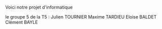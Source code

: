 Voici notre projet d'informatique 

le groupe 5 de la T5 :
Julien TOURNIER
Maxime TARDIEU
Eloise BALDET
Clément BAYLE